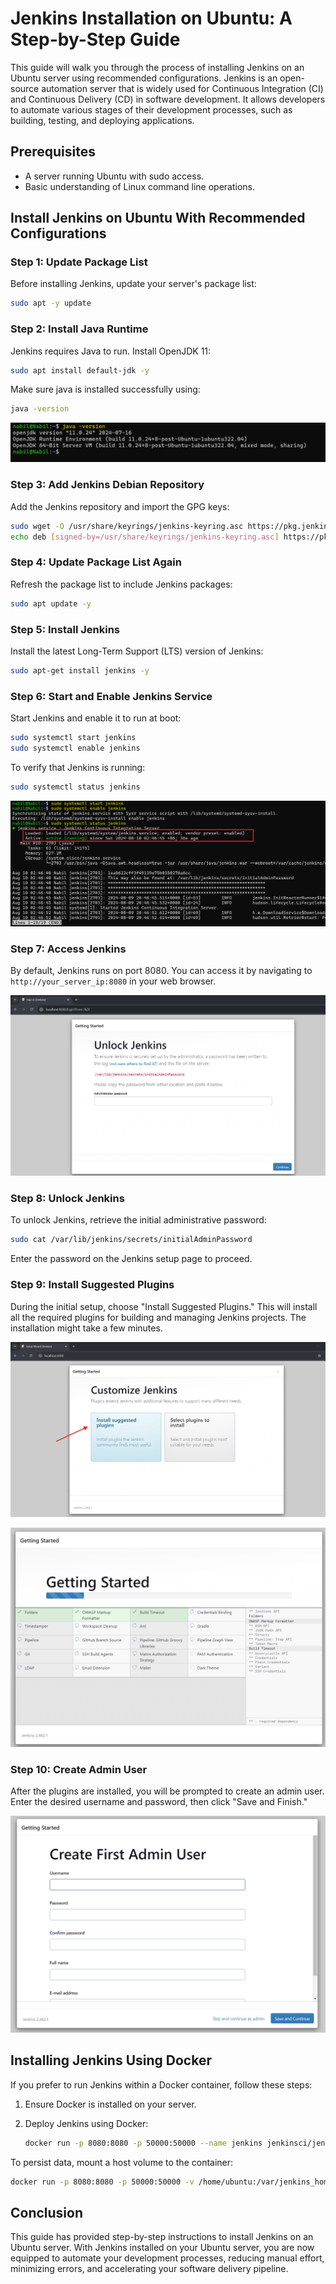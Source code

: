 # Jenkins Installation on Ubuntu: A Step-by-Step Guide

This guide will walk you through the process of installing Jenkins on an Ubuntu server using recommended configurations. Jenkins is an open-source automation server that is widely used for Continuous Integration (CI) and Continuous Delivery (CD) in software development. It allows developers to automate various stages of their development processes, such as building, testing, and deploying applications.

## Prerequisites

- A server running Ubuntu with sudo access.
- Basic understanding of Linux command line operations.

## Install Jenkins on Ubuntu With Recommended Configurations

### Step 1: Update Package List

Before installing Jenkins, update your server's package list:

```bash
sudo apt -y update
```

### Step 2: Install Java Runtime

Jenkins requires Java to run. Install OpenJDK 11:

```bash
sudo apt install default-jdk -y
```

Make sure java is installed successfully using:

```bash
java -version
```

![alt text](https://raw.githubusercontent.com/AhnafNabil/Jenkins-Labs/main/Lab%2001/images/jen-install-01.png)

### Step 3: Add Jenkins Debian Repository

Add the Jenkins repository and import the GPG keys:

```bash
sudo wget -O /usr/share/keyrings/jenkins-keyring.asc https://pkg.jenkins.io/debian-stable/jenkins.io-2023.key
echo deb [signed-by=/usr/share/keyrings/jenkins-keyring.asc] https://pkg.jenkins.io/debian-stable binary/ | sudo tee /etc/apt/sources.list.d/jenkins.list > /dev/null
```

### Step 4: Update Package List Again

Refresh the package list to include Jenkins packages:

```bash
sudo apt update -y
```

### Step 5: Install Jenkins

Install the latest Long-Term Support (LTS) version of Jenkins:

```bash
sudo apt-get install jenkins -y
```

### Step 6: Start and Enable Jenkins Service

Start Jenkins and enable it to run at boot:

```bash
sudo systemctl start jenkins
sudo systemctl enable jenkins
```

To verify that Jenkins is running:

```bash
sudo systemctl status jenkins
```

![alt text](https://raw.githubusercontent.com/AhnafNabil/Jenkins-Labs/main/Lab%2001/images/jen-install-02.png)

### Step 7: Access Jenkins

By default, Jenkins runs on port 8080. You can access it by navigating to `http://your_server_ip:8080` in your web browser.

![alt text](https://raw.githubusercontent.com/AhnafNabil/Jenkins-Labs/main/Lab%2001/images/jen-install-03.png)

### Step 8: Unlock Jenkins

To unlock Jenkins, retrieve the initial administrative password:

```bash
sudo cat /var/lib/jenkins/secrets/initialAdminPassword
```

Enter the password on the Jenkins setup page to proceed.

### Step 9: Install Suggested Plugins

During the initial setup, choose "Install Suggested Plugins." This will install all the required plugins for building and managing Jenkins projects. The installation might take a few minutes.

![alt text](https://raw.githubusercontent.com/AhnafNabil/Jenkins-Labs/main/Lab%2001/images/jen-install-04.png)

![alt text](https://raw.githubusercontent.com/AhnafNabil/Jenkins-Labs/main/Lab%2001/images/jen-install-05.png)

### Step 10: Create Admin User

After the plugins are installed, you will be prompted to create an admin user. Enter the desired username and password, then click "Save and Finish."

![alt text](https://raw.githubusercontent.com/AhnafNabil/Jenkins-Labs/main/Lab%2001/images/jen-install-06.png)

## Installing Jenkins Using Docker

If you prefer to run Jenkins within a Docker container, follow these steps:

1. Ensure Docker is installed on your server.
2. Deploy Jenkins using Docker:

   ```bash
   docker run -p 8080:8080 -p 50000:50000 --name jenkins jenkinsci/jenkins:latest
   ```

To persist data, mount a host volume to the container:

```bash
docker run -p 8080:8080 -p 50000:50000 -v /home/ubuntu:/var/jenkins_home jenkinsci/jenkins:latest
```

## Conclusion

This guide has provided step-by-step instructions to install Jenkins on an Ubuntu server. With Jenkins installed on your Ubuntu server, you are now equipped to automate your development processes, reducing manual effort, minimizing errors, and accelerating your software delivery pipeline.

